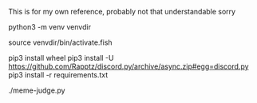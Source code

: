 This is for my own reference, probably not that understandable sorry

python3 -m venv venvdir

source venvdir/bin/activate.fish

pip3 install wheel
pip3 install -U https://github.com/Rapptz/discord.py/archive/async.zip#egg=discord.py
pip3 install -r requirements.txt

./meme-judge.py
